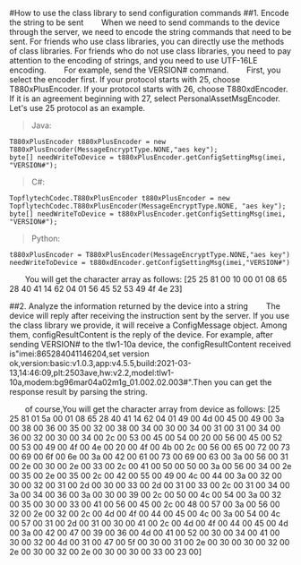 #How to use the class library to send configuration commands
##1. Encode the string to be sent
&#8195;&#8195;When we need to send commands to the device through the server, we need to encode the string commands that need to be sent. For friends who use class libraries, you can directly use the methods of class libraries. For friends who do not use class libraries, you need to pay attention to the encoding of strings, and you need to use UTF-16LE encoding.
&#8195;&#8195;For example, send the VERSION# command.
&#8195;&#8195;First, you select the encoder first. If your protocol starts with 25, choose T880xPlusEncoder. If your protocol starts with 26, choose T880xdEncoder. If it is an agreement beginning with 27, select PersonalAssetMsgEncoder. Let's use 25 protocol as an example.
>Java:
```
T880xPlusEncoder t880xPlusEncoder = new T880xPlusEncoder(MessageEncryptType.NONE,"aes key");
byte[] needWriteToDevice = t880xPlusEncoder.getConfigSettingMsg(imei, "VERSION#");
```
>C#:
```
TopflytechCodec.T880xPlusEncoder t880xPlusEncoder = new TopflytechCodec.T880xPlusEncoder(MessageEncryptType.NONE, "aes key");
byte[] needWriteToDevice = t880xPlusEncoder.getConfigSettingMsg(imei, "VERSION#");
```
>Python:
```
t880xPlusEncoder = T880xPlusEncoder(MessageEncryptType.NONE,"aes key")
needWriteToDevice = t880xdEncoder.getConfigSettingMsg(imei,"VERSION#")
```
&#8195;&#8195;You will get the character array as follows: [25 25 81 00 10 00 01 08 65 28 40 41 14 62 04 01 56 45 52 53 49 4f 4e 23]

##2. Analyze the information returned by the device into a string
&#8195;&#8195;The device will reply after receiving the instruction sent by the server. If you use the class library we provide, it will receive a ConfigMessage object. Among them, configResultContent is the reply of the device. For example, after sending VERSION# to the tlw1-10a device, the configResultContent received is"imei:865284041146204,set version ok,version:basic:v1.0.3,app:v4.5.5,build:2021-03-13,14:46:09,plt:2503ave,hw:v2.2,model:tlw1-10a,modem:bg96mar04a02m1g_01.002.02.003#".Then you can get the response result by parsing the string.

&#8195;&#8195;of course,You will get the character array from device as follows: [25 25 81 01 5a 00 01 08 65 28 40 41 14 62 04 01 49 00 4d 00 45 00 49 00 3a 00 38 00 36 00 35 00 32 00 38 00 34 00 30 00 34 00 31 00 31 00 34 00 36 00 32 00 30 00 34 00 2c 00 53 00 45 00 54 00 20 00 56 00 45 00 52 00 53 00 49 00 4f 00 4e 00 20 00 4f 00 4b 00 2c 00 56 00 65 00 72 00 73 00 69 00 6f 00 6e 00 3a 00 42 00 61 00 73 00 69 00 63 00 3a 00 56 00 31 00 2e 00 30 00 2e 00 33 00 2c 00 41 00 50 00 50 00 3a 00 56 00 34 00 2e 00 35 00 2e 00 35 00 2c 00 42 00 55 00 49 00 4c 00 44 00 3a 00 32 00 30 00 32 00 31 00 2d 00 30 00 33 00 2d 00 31 00 33 00 2c 00 31 00 34 00 3a 00 34 00 36 00 3a 00 30 00 39 00 2c 00 50 00 4c 00 54 00 3a 00 32 00 35 00 30 00 33 00 41 00 56 00 45 00 2c 00 48 00 57 00 3a 00 56 00 32 00 2e 00 32 00 2c 00 4d 00 4f 00 44 00 45 00 4c 00 3a 00 54 00 4c 00 57 00 31 00 2d 00 31 00 30 00 41 00 2c 00 4d 00 4f 00 44 00 45 00 4d 00 3a 00 42 00 47 00 39 00 36 00 4d 00 41 00 52 00 30 00 34 00 41 00 30 00 32 00 4d 00 31 00 47 00 5f 00 30 00 31 00 2e 00 30 00 30 00 32 00 2e 00 30 00 32 00 2e 00 30 00 30 00 33 00 23 00]